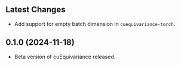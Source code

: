 ## Latest Changes

- Add support for empty batch dimension in `cuequivariance-torch`.

## 0.1.0 (2024-11-18)

- Beta version of cuEquivariance released.
